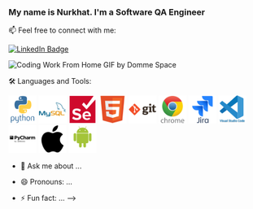 ### My name is Nurkhat.  I'm a Software QA Engineer

📫 Feel free to connect with me: <div id="badges">
  <a href="https://www.linkedin.com/in/nurkhatmussylmankulov/">
    <img src="https://img.shields.io/badge/LinkedIn-blue?style=for-the-badge&logo=linkedin&logoColor=white" alt="LinkedIn Badge"/>
  </a>

<img src="https://media4.giphy.com/media/qgQUggAC3Pfv687qPC/giphy.gif?cid=ecf05e475tmguh28a72hupbi2uwok7kyfx2iam3s2qt0ntop&amp;rid=giphy.gif&amp;ct=g" alt="Coding Work From Home GIF by Domme Space" style="width: 600px; height: 275px; left: 0px; top: 0px; opacity: 1;">

  🛠 Languages and Tools:

<img src="https://raw.githubusercontent.com/devicons/devicon/1119b9f84c0290e0f0b38982099a2bd027a48bf1/icons/python/python-original-wordmark.svg" height="55" width="55"> <img src="https://raw.githubusercontent.com/devicons/devicon/1119b9f84c0290e0f0b38982099a2bd027a48bf1/icons/mysql/mysql-original-wordmark.svg" height="55" width="55"> <img src="https://raw.githubusercontent.com/devicons/devicon/1119b9f84c0290e0f0b38982099a2bd027a48bf1/icons/selenium/selenium-original.svg" height="55" width="55"> <img src="https://raw.githubusercontent.com/devicons/devicon/1119b9f84c0290e0f0b38982099a2bd027a48bf1/icons/html5/html5-original.svg" height="55" width="55"> <img src="https://raw.githubusercontent.com/devicons/devicon/1119b9f84c0290e0f0b38982099a2bd027a48bf1/icons/git/git-original-wordmark.svg" height="55" width="55"> <img src="https://github.com/devicons/devicon/raw/master/icons/chrome/chrome-original-wordmark.svg" title="Chrome" alt="Chrome" width="55" height="55" style="max-width: 100%;"> <img src="https://github.com/devicons/devicon/raw/master/icons/jira/jira-original-wordmark.svg" title="Jira" alt="Jira" width="55" style="max-width: 100%;"> <img src="https://github.com/devicons/devicon/raw/master/icons/vscode/vscode-original-wordmark.svg" title="VSCode" alt="VSCode" width="55" style="max-width: 100%;"> <img src="https://github.com/devicons/devicon/raw/master/icons/pycharm/pycharm-original-wordmark.svg" title="PyCharm" alt="PyCharm" width="55" style="max-width: 100%;"> <img src="https://github.com/devicons/devicon/raw/master/icons/apple/apple-original.svg" title="Apple" alt="Apple" width="55" style="max-width: 100%;"> <img src="https://github.com/devicons/devicon/raw/master/icons/android/android-original-wordmark.svg" title="Android" alt="Android" width="55" style="max-width: 100%;">

- 💬 Ask me about ...

    
- 😄 Pronouns: ...
- ⚡ Fun fact: ...
-->
